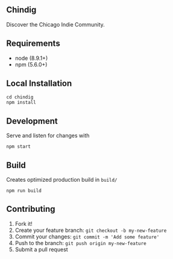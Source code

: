 
## Chindig

Discover the Chicago Indie Community.

## Requirements

- node (8.9.1+)
- npm (5.6.0+)

## Local Installation

```
cd chindig
npm install
```

## Development

Serve and listen for changes with

```
npm start
```

## Build

Creates optimized production build in `build/`

```
npm run build
```


## Contributing

1. Fork it!
2. Create your feature branch: `git checkout -b my-new-feature`
3. Commit your changes: `git commit -m 'Add some feature'`
4. Push to the branch: `git push origin my-new-feature`
5. Submit a pull request
